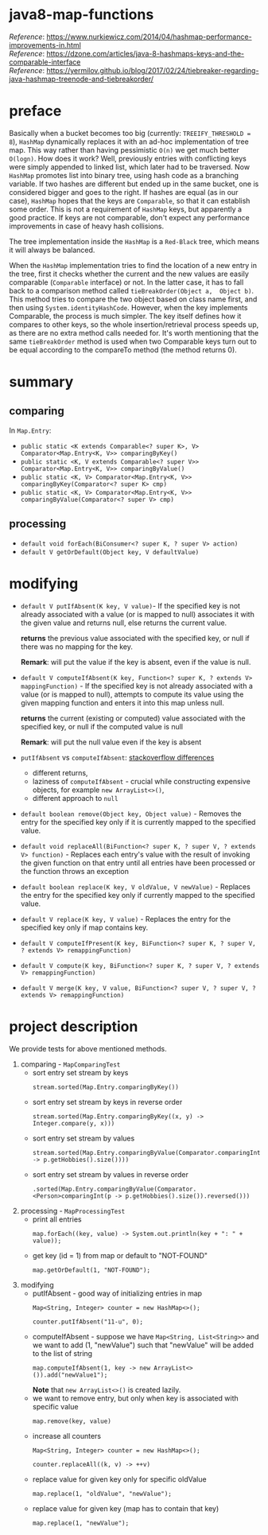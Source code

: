 # java8-map-functions

_Reference_: https://www.nurkiewicz.com/2014/04/hashmap-performance-improvements-in.html  
_Reference_: https://dzone.com/articles/java-8-hashmaps-keys-and-the-comparable-interface  
_Reference_: https://yermilov.github.io/blog/2017/02/24/tiebreaker-regarding-java-hashmap-treenode-and-tiebreakorder/

# preface
Basically when a bucket becomes too big (currently: `TREEIFY_THRESHOLD = 8`), 
`HashMap` dynamically replaces it with an ad-hoc implementation of tree 
map. This way rather than having pessimistic `O(n)` we get much better 
`O(logn)`. How does it work? Well, previously entries with conflicting 
keys were simply appended to linked list, which later had to be traversed. 
Now `HashMap` promotes list into binary tree, using hash code as a 
branching variable. If two hashes are different but ended up in the 
same bucket, one is considered bigger and goes to the right. If hashes 
are equal (as in our case), `HashMap` hopes that the keys are `Comparable`, 
so that it can establish some order. This is not a requirement of 
`HashMap` keys, but apparently a good practice. If keys are not 
comparable, don't expect any performance improvements in case of heavy 
hash collisions.

The tree implementation inside the `HashMap` is a `Red-Black` tree, which 
means it will always be balanced.

When the `HashMap` implementation tries to find the location of a new 
entry in the tree, 
first it checks whether the current and the new values are easily 
comparable (`Comparable` interface) or not. In the latter case, it has 
to fall back to a comparison method called `tieBreakOrder(Object a, 
Object b)`. This method tries to compare the two object based on class 
name first, and then using `System.identityHashCode`. However, when 
the key implements Comparable, the process is much simpler. The key 
itself defines how it compares to other keys, so the whole 
insertion/retrieval process speeds up, as there are no extra method 
calls needed for. It's worth mentioning that the same `tieBreakOrder` 
method is used when two Comparable keys turn out to be equal according 
to the compareTo method (the method returns 0).

# summary
## comparing
In `Map.Entry`:
* `public static <K extends Comparable<? super K>, V> Comparator<Map.Entry<K, V>> comparingByKey()`
* `public static <K, V extends Comparable<? super V>> Comparator<Map.Entry<K, V>> comparingByValue()`
* `public static <K, V> Comparator<Map.Entry<K, V>> comparingByKey(Comparator<? super K> cmp)`
* `public static <K, V> Comparator<Map.Entry<K, V>> comparingByValue(Comparator<? super V> cmp)`

## processing
* `default void forEach(BiConsumer<? super K, ? super V> action)`
* `default V getOrDefault(Object key, V defaultValue)`

# modifying
* `default V putIfAbsent(K key, V value)`- If the specified key is 
not already associated with a value (or is mapped to null) associates 
it with the given value and returns null, else returns the current value.

    **returns** the previous value associated with the specified key, or
    null if there was no mapping for the key.

    **Remark**: will put the value if the key is absent, even if the 
    value is null.
    
* `default V computeIfAbsent(K key, Function<? super K, ? extends V> mappingFunction)` - 
If the specified key is not already associated with a value (or is mapped
to null), attempts to compute its value using the given mapping function 
and enters it into this map unless null.

    **returns** the current (existing or computed) value associated with 
    the specified key, or null if the computed value is null
    
    **Remark**: will put the null value even if the key is absent

* `putIfAbsent` vs `computeIfAbsent`: [stackoverflow differences](https://stackoverflow.com/a/48184207)
    * different returns,
    * laziness of `computeIfAbsent` - crucial while constructing expensive
    objects, for example `new ArrayList<>()`,
    * different approach to `null`

* `default boolean remove(Object key, Object value)` - Removes the entry 
for the specified key only if it is currently mapped to the specified value.

* `default void replaceAll(BiFunction<? super K, ? super V, ? extends V> function)` - 
Replaces each entry's value with the result of invoking the given 
function on that entry until all entries have been processed or the
function throws an exception

* `default boolean replace(K key, V oldValue, V newValue)` - Replaces the 
entry for the specified key only if currently mapped to the specified value.
* `default V replace(K key, V value)` - Replaces the entry for the 
specified key only if map contains key.
    
* `default V computeIfPresent(K key, BiFunction<? super K, ? super V, ? extends V> remappingFunction)`
* `default V compute(K key, BiFunction<? super K, ? super V, ? extends V> remappingFunction)`
* `default V merge(K key, V value, BiFunction<? super V, ? super V, ? extends V> remappingFunction)`

# project description
We provide tests for above mentioned methods.

1. comparing - `MapComparingTest`
    * sort entry set stream by keys
        ```
        stream.sorted(Map.Entry.comparingByKey())
        ```
    * sort entry set stream by keys in reverse order
        ```
        stream.sorted(Map.Entry.comparingByKey((x, y) -> Integer.compare(y, x)))
        ```
    * sort entry set stream by values
        ```
        stream.sorted(Map.Entry.comparingByValue(Comparator.comparingInt(p -> p.getHobbies().size())))
        ```
    * sort entry set stream by values in reverse order
        ```
        .sorted(Map.Entry.comparingByValue(Comparator.<Person>comparingInt(p -> p.getHobbies().size()).reversed()))
        ```
1. processing - `MapProcessingTest`
    * print all entries
        ```
        map.forEach((key, value) -> System.out.println(key + ": " + value));
        ```
    * get key (id = 1) from map or default to "NOT-FOUND"
        ```
        map.getOrDefault(1, "NOT-FOUND");
        ```
1. modifying
    * putIfAbsent - good way of initializing entries in map
        ```
        Map<String, Integer> counter = new HashMap<>();
        
        counter.putIfAbsent("11-u", 0);
        ```
    * computeIfAbsent - suppose we have `Map<String, List<String>>`
    and we want to add (1, "newValue") such that "newValue" will be
    added to the list of string
        ```
        map.computeIfAbsent(1, key -> new ArrayList<>()).add("newValue1");
        ```
        **Note** that `new ArrayList<>()` is created lazily.
    * we want to remove entry, but only when key is associated with
    specific value
        ```
        map.remove(key, value)
        ```
    * increase all counters
        ```
        Map<String, Integer> counter = new HashMap<>();
        
        counter.replaceAll((k, v) -> ++v)     
        ```
    * replace value for given key only for specific oldValue
        ```
        map.replace(1, "oldValue", "newValue");
        ```
    * replace value for given key (map has to contain that key)
        ```
        map.replace(1, "newValue");
        ```